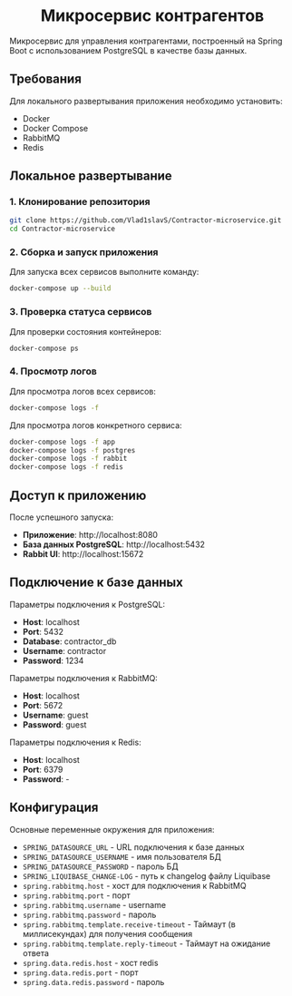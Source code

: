 <h1 align="center">Микросервис контрагентов</h1>

Микросервис для управления контрагентами, построенный на Spring Boot с использованием PostgreSQL в качестве базы данных.

## Требования

Для локального развертывания приложения необходимо установить:


- Docker
- Docker Compose
- RabbitMQ
- Redis


## Локальное развертывание

### 1. Клонирование репозитория

```bash
git clone https://github.com/Vlad1slavS/Contractor-microservice.git
cd Contractor-microservice
```

### 2. Сборка и запуск приложения

Для запуска всех сервисов выполните команду:

```bash
docker-compose up --build
```

### 3. Проверка статуса сервисов

Для проверки состояния контейнеров:

```bash
docker-compose ps
```

### 4. Просмотр логов

Для просмотра логов всех сервисов:

```bash
docker-compose logs -f
```

Для просмотра логов конкретного сервиса:

```bash
docker-compose logs -f app
docker-compose logs -f postgres
docker-compose logs -f rabbit
docker-compose logs -f redis
```

## Доступ к приложению

После успешного запуска:

- **Приложение**: http://localhost:8080
- **База данных PostgreSQL**: http://localhost:5432
- **Rabbit UI**: http://localhost:15672

## Подключение к базе данных

Параметры подключения к PostgreSQL:

- **Host**: localhost
- **Port**: 5432
- **Database**: contractor_db
- **Username**: contractor
- **Password**: 1234

Параметры подключения к RabbitMQ:
- **Host**: localhost
- **Port**: 5672
- **Username**: guest
- **Password**: guest

Параметры подключения к Redis:
- **Host**: localhost
- **Port**: 6379
- **Password**: -


## Конфигурация

Основные переменные окружения для приложения:

- `SPRING_DATASOURCE_URL` - URL подключения к базе данных
- `SPRING_DATASOURCE_USERNAME` - имя пользователя БД
- `SPRING_DATASOURCE_PASSWORD` - пароль БД
- `SPRING_LIQUIBASE_CHANGE-LOG` - путь к changelog файлу Liquibase
- `spring.rabbitmq.host` - хост для подключения к RabbitMQ
- `spring.rabbitmq.port` - порт
- `spring.rabbitmq.username` - username
- `spring.rabbitmq.password` - пароль
- `spring.rabbitmq.template.receive-timeout` - Таймаут (в миллисекундах) для получения сообщения
- `spring.rabbitmq.template.reply-timeout` - Таймаут на ожидание ответа
- `spring.data.redis.host` - хост redis
- `spring.data.redis.port` - порт
- `spring.data.redis.password` - пароль


